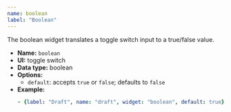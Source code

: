 ```yaml
---
name: boolean
label: "Boolean"
---
```


The boolean widget translates a toggle switch input to a true/false value.

- **Name:** `boolean`
- **UI:** toggle switch
- **Data type:** boolean
- **Options:**
  - `default`: accepts `true` or `false`; defaults to `false`
- **Example:**
    ```yaml
    - {label: "Draft", name: "draft", widget: "boolean", default: true}
    ```
